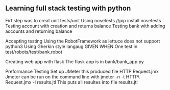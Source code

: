 ## Learning full stack testing with python

Firt step was to creat unit tests/unit
   Using nosetests //pip install nosetests
   Testing account with creation and returns balance
   Testing bank with adding accounts and returning balance

Accepting testing
   Using the RobotFramework as lettuce does not support python3
   Using Gherkin style langaug GIVEN WHEN 
   One test in test/robots/test/bank.robot

   Creating web app with flask
   The flask app is in bank/bank_app.py
   
Preformance Testing
   Set up JMeter this produced file HTTP Request.jmx
   Jmeter can be run on the command line with 
   jmeter -n -t HTTP\ Request.jmx -l results.jtl
   This puts all resultes into file results.jtl
   
   
